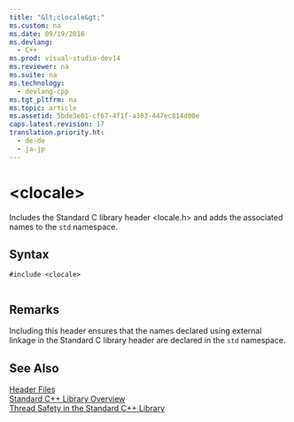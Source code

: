 ```yaml
---
title: "&lt;clocale&gt;"
ms.custom: na
ms.date: 09/19/2016
ms.devlang: 
  - C++
ms.prod: visual-studio-dev14
ms.reviewer: na
ms.suite: na
ms.technology: 
  - devlang-cpp
ms.tgt_pltfrm: na
ms.topic: article
ms.assetid: 5bde3e01-cf67-4f1f-a383-447ec814d00e
caps.latest.revision: 17
translation.priority.ht: 
  - de-de
  - ja-jp
---
```

# &lt;clocale&gt;
Includes the Standard C library header <locale.h> and adds the associated names to the `std` namespace.  
  
## Syntax  
  
```  
#include <clocale>  
  
```  
  
## Remarks  
 Including this header ensures that the names declared using external linkage in the Standard C library header are declared in the `std` namespace.  
  
## See Also  
 [Header Files](../vs140/C---Standard-Library-Header-Files.md)   
 [Standard C++ Library Overview](../vs140/C---Standard-Library-Overview.md)   
 [Thread Safety in the Standard C++ Library](../vs140/Thread-Safety-in-the-C---Standard-Library.md)